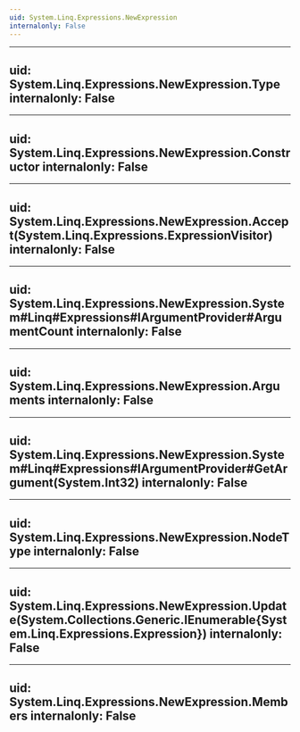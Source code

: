 ```yaml
---
uid: System.Linq.Expressions.NewExpression
internalonly: False
---
```


---
uid: System.Linq.Expressions.NewExpression.Type
internalonly: False
---

---
uid: System.Linq.Expressions.NewExpression.Constructor
internalonly: False
---

---
uid: System.Linq.Expressions.NewExpression.Accept(System.Linq.Expressions.ExpressionVisitor)
internalonly: False
---

---
uid: System.Linq.Expressions.NewExpression.System#Linq#Expressions#IArgumentProvider#ArgumentCount
internalonly: False
---

---
uid: System.Linq.Expressions.NewExpression.Arguments
internalonly: False
---

---
uid: System.Linq.Expressions.NewExpression.System#Linq#Expressions#IArgumentProvider#GetArgument(System.Int32)
internalonly: False
---

---
uid: System.Linq.Expressions.NewExpression.NodeType
internalonly: False
---

---
uid: System.Linq.Expressions.NewExpression.Update(System.Collections.Generic.IEnumerable{System.Linq.Expressions.Expression})
internalonly: False
---

---
uid: System.Linq.Expressions.NewExpression.Members
internalonly: False
---
